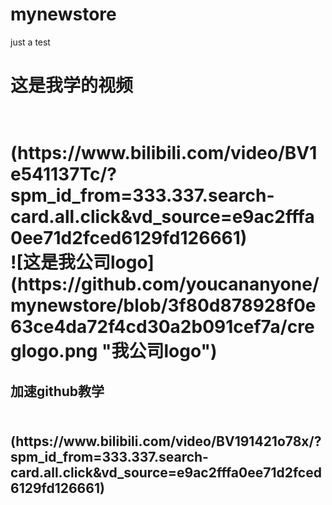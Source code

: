 # mynewstore
just a test<br>
 <h1>这是我学的视频<h1><br>
 (https://www.bilibili.com/video/BV1e541137Tc/?spm_id_from=333.337.search-card.all.click&vd_source=e9ac2fffa0ee71d2fced6129fd126661)<br>
 ![这是我公司logo](https://github.com/youcananyone/mynewstore/blob/3f80d878928f0e63ce4da72f4cd30a2b091cef7a/creglogo.png "我公司logo")<br>
<h2>加速github教学<h2><br>(https://www.bilibili.com/video/BV191421o78x/?spm_id_from=333.337.search-card.all.click&vd_source=e9ac2fffa0ee71d2fced6129fd126661)<br>
